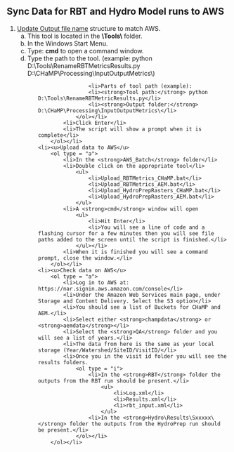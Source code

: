 <h2>Sync Data for RBT and Hydro Model runs to AWS</h2>
<ol type = "1">
	<li><u>Update Output file name</u> structure to match AWS.
		<ol type = "a">
			<li>This tool is located in the <strong>\Tools\</strong> folder.</li>
			<li>In the Windows Start Menu.</li>
			<li>Type: <strong>cmd</strong> to open a command window.</li>
			<li>Type the path to the tool. (example: python D:\Tools\RenameRBTMetricsResults.py D:\CHaMP\Processing\InputOutputMetrics\)
				<ol type = "i">
									
					<li>Parts of tool path (example):
					<li><strong>Tool path:</strong> python D:\Tools\RenameRBTMetricResults.py</li>
					<li><strong>Output folder:</strong> D:\CHaMP\Processing\InputOutputMetrics\</li>
				</ol></li>
			<li>Click Enter</li>
			<li>The script will show a prompt when it is complete</li>
		</ol></li>
	<li><u>Upload data to AWS</u>
		<ol type = "a">
			<li>In the <strong>AWS_Batch</strong> folder</li>
			<li>Double click on the appropriate tool</li>
				<ul>
					<li>Upload_RBTMetrics_CHaMP.bat</li>
					<li>Upload_RBTMetrics_AEM.bat</li>
					<li>Upload_HydroPrepRasters_CHaMP.bat</li>
					<li>Upload_HydroPrepRasters_AEM.bat</li>
				</ul>
			<li>A <strong>cmd</strong> window will open
				<ul>
					<li>Hit Enter</li>
					<li>You will see a line of code and a flashing cursor for a few minutes then you will see file paths added to the screen until the script is finished.</li>
				</ul></li>
			<li>When it is finished you will see a command prompt, close the window.</li>
		</ol></li>
	<li><u>Check data on AWS</u>
		<ol type = "a">
			<li>Log in to AWS at: https://nar.signin.aws.amazon.com/console</li>
			<li>Under the Amazon Web Services main page, under Storage and Content Delivery. Select the S3 option</li>
			<li>You should see a list of Buckets for CHaMP and AEM.</li>
			<li>Select either <strong>champdata</strong> or <strong>aemdata</strong></li>
			<li>Select the <strong>QA</strong> folder and you will see a list of years.</li>
			<li>The data from here is the same as your local storage (Year/Watershed/SiteID/VisitID/</li>
			<li>Once you in the visit id folder you will see the results folders.
				<ol type = "i">
					<li>In the <strong>RBT</strong> folder the outputs from the RBT run should be present.</li>
						<ul>
							<li>Log.xml</li>
							<li>Results.xml</li>
							<li>rbt_input.xml</li>
						</ul>
					<li>In the <strong>Hydro\Results\Sxxxxx\</strong> folder the outputs from the HydroPrep run should be present.</li>
				</ol></li>
		</ol></li>
</ol>
